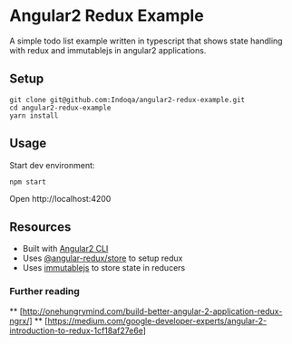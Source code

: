 # Angular2 Redux Example 
A simple todo list example written in typescript that shows state handling with redux and immutablejs in angular2 applications.

## Setup
```
git clone git@github.com:Indoqa/angular2-redux-example.git
cd angular2-redux-example
yarn install
```

## Usage
Start dev environment:
```
npm start
```
Open http://localhost:4200

## Resources

  * Built with [Angular2 CLI](https://angular.io/docs/ts/latest/cli-quickstart.html)
  * Uses [@angular-redux/store](https://github.com/angular-redux/store) to setup redux
  * Uses [immutablejs](https://facebook.github.io/immutable-js/) to store state in reducers

### Further reading
  ** [http://onehungrymind.com/build-better-angular-2-application-redux-ngrx/]
  ** [https://medium.com/google-developer-experts/angular-2-introduction-to-redux-1cf18af27e6e]
